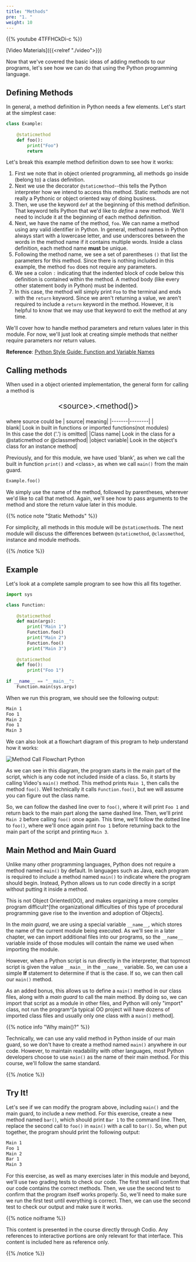 ```yaml
---
title: "Methods"
pre: "1. "
weight: 10
---
```


{{% youtube 4TFFHCkDi-c %}}

[Video Materials]({{<relref "./video">}})

<!-- TODO Update Video -->

Now that we've covered the basic ideas of adding methods to our programs, let's see how we can do that using the Python programming language.

## Defining Methods

In general, a method definition in Python needs a few elements. Let's start at the simplest case:

```python
class Example:
    
    @staticmethod
    def foo():
        print("Foo")
        return
```

Let's break this example method definition down to see how it works:

1. First we note that in object oriented programming, all methods go inside (belong to) a class definition.
1. Next we use the decorator `@staticmethod`--this tells the Python interpreter how we intend to access this method.  Static methods are not really a Pythonic or object oriented way of doing business.
1. Then, we use the keyword `def` at the beginning of this method definition. That keyword tells Python that we'd like to _define_ a new method. We'll need to include it at the beginning of each method definition.
1. Next, we have the name of the method, `foo`. We can name a method using any valid identifier in Python. In general, method names in Python always start with a lowercase letter, and use underscores between the words in the method name if it contains multiple words. Inside a class definition, each method name <b>must</b> be unique.
1. Following the method name, we see a set of parentheses `()` that list the parameters for this method. Since there is nothing included in this example, the method `foo` does not require any parameters.
1. We see a colon `:` indicating that the indented block of code below this definition is contained within the method. A method body (like every other statement body in Python) must be indented.  
1. In this case, the method will simply print `Foo` to the terminal and ends with the `return` keyword. Since we aren't returning a value, we aren't required to include a `return` keyword in the method. However, it is helpful to know that we may use that keyword to exit the method at any time.

We'll cover how to handle method parameters and return values later in this module. For now, we'll just look at creating simple methods that neither require parameters nor return values. 

**Reference**: [Python Style Guide: Function and Variable Names](https://peps.python.org/pep-0008/#function-and-variable-names)

## Calling methods

When used in a object oriented implementation, the general form for calling a method is

<p style = "font-size:150%; text-align: center">&lt;source&gt;.&lt;method()&gt;</p>

where source could be
| source| meaning|
|-------|--------|
|<br>blank| Look in built in functions or imported functions(not modules)<br>In this case the dot ('.') is omitted|
|Class name| Look in the class for a @staticmethod or @classmethod|
|object variable| Look in the object's class for an instance method|

Previously, and for this module, we have used 'blank', as when we call the built in function `print()` and &lt;class&gt;, as when we call `main()` from the main guard.


```python
Example.foo()
```

We simply use the name of the method, followed by parentheses, wherever we'd like to call that method. Again, we'll see how to pass arguments to the method and store the return value later in this module. 

{{% notice note "Static Methods" %}}

For simplicity, all methods in this module will be `@staticmethod`s.  The next module will discuss the differences between `@staticmethod`, `@classmethod`, instance and module methods.

{{% /notice %}}

## Example

Let's look at a complete sample program to see how this all fits together.

```python
import sys

class Function:
    
    @staticmethod
    def main(args):
        print("Main 1")
        Function.foo()
        print("Main 2")
        Function.foo()
        print("Main 3")
        
    @staticmethod
    def foo():
        print("Foo 1")
        
if __name__ == "__main__":
    Function.main(sys.argv)
```

When we run this program, we should see the following output:

```tex
Main 1
Foo 1
Main 2
Foo 1
Main 3
```

We can also look at a flowchart diagram of this program to help understand how it works:

![Method Call Flowchart Python](/images/06-method/10.10.p.1.functioncallpython.png)

As we can see in this diagram, the program starts in the main part of the script, which is any code not included inside of a class. So, it starts by calling Video's `main()` method.  This method prints `Main 1`, then calls the method `foo()`. Well technically it calls `Function.foo()`, but we will assume you can figure out the class name.

So, we can follow the dashed line over to `foo()`, where it will print `Foo 1` and return back to the main part along the same dashed line. Then, we'll print `Main 2` before calling `foo()` once again. This time, we'll follow the dotted line to `foo()`, where we'll once again print `Foo 1` before returning back to the main part of the script and printing `Main 3`. 

## Main Method and Main Guard

Unlike many other programming languages, Python does not require a method named `main()` by default. In languages such as Java, each program is required to include a method named `main()` to indicate where the program should begin. Instead, Python allows us to run code directly in a script without putting it inside a method. 

This is not Object Oriented(OO), and makes organizing a more complex program difficult^[the organizational difficulties of this type of procedural programming gave  rise to the invention and adoption of Objects].

In the _main guard_, we are using a special variable `__name__`, which stores the name of the current module being executed. As we'll see in a later chapter, we can import additional files into our programs, so the `__name__` variable inside of those modules will contain the name we used when importing the module. 

However, when a Python script is run directly in the interpreter, that topmost script is given the value `__main__` in the `__name__` variable. So, we can use a simple **If** statement to determine if that is the case. If so, we can then call our `main()` method. 

As an added bonus, this allows us to define a `main()` method in our class files, along with a _main guard_ to call the main method. By doing so, we can import that script as a module in other files, and Python will only "import" class, not run the program^[a typical OO project will have dozens of imported class files and usually only one class with a `main()` method]. 

{{% notice info "Why main()?" %}}

Technically, we can use any valid method in Python inside of our main guard, so we don't have to create a method named `main()` anywhere in our code. However, to maintain readability with other languages, most Python developers choose to use `main()` as the name of their main method. For this course, we'll follow the same standard.

{{% /notice %}}

## Try It!

Let's see if we can modify the program above, including `main()` and the main guard, to include a new method. For this exercise, create a new method named `bar()`, which should print `Bar 1` to the command line. Then, replace the second call to `foo()` in `main()` with a call to `bar()`. So, when put together, the program should print the following output:

```tex
Main 1
Foo 1
Main 2
Bar 1
Main 3
```

For this exercise, as well as many exercises later in this module and beyond, we'll use two grading tests to check our code. The first test will confirm that our code contains the correct methods. Then, we use the second test to confirm that the program itself works properly. So, we'll need to make sure we run the first test until everything is correct. Then, we can use the second test to check our output and make sure it works. 

{{% notice noiframe %}}

This content is presented in the course directly through Codio. Any references to interactive portions are only relevant for that interface. This content is included here as reference only. 

{{% /notice %}}